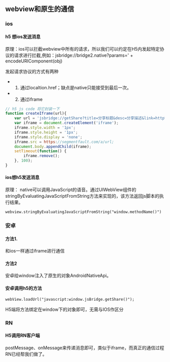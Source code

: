 <!--
 * @file: 
 * @Author: xxx@baidu.com
 * @Date: 2021-07-07 20:56:14
 * @Description: 
 * @FilePath: /mianshi/mobile/webview和原生的通信.md
-->

## webview和原生的通信

### ios

#### h5 想ios发送消息

原理：ios可以拦截webview中所有的请求，所以我们可以约定在H5内发起特定协议的请求进行拦截,例如：jsbridge://bridge2.native?params=' + encodeURIComponent(obj)

发起请求协议的方式有两种

- 1. 通过localtion.href；缺点是native只能接受到最后一次。
- 2. 通过iframe

```js
// h5 js code 将它封装一下
function createIframe(url){
    var url = 'jsbridge://getShare?title=分享标题&desc=分享描述&link=http%3A%2F%2Fwww.douyu.com&cbName=jsCallClientBack';
    var iframe = document.createElement('iframe');
    iframe.style.width = '1px';
    iframe.style.height = '1px';
    iframe.style.display = 'none';
    iframe.src = https://segmentfault.com/a/url;
    document.body.appendChild(iframe);
    setTimeout(function() {
        iframe.remove();
    }, 100);
}
```

#### ios想h5发送消息

原理： native可以调用JavaScript的语音。通过UIWebView组件的stringByEvaluatingJavaScriptFromString方法来实现的，该方法返回js脚本的执行结果。

```
webview.stringByEvaluatingJavaScriptFromString("window.methodName()")
```


### 安卓

#### 方法1.

和ios一样通过iframe进行通信


#### 方法2

安卓给window注入了原生的对象AndroidNativeApi。


#### 安卓调用h5的方法

```
webView.loadUrl("javascript:window.jsBridge.getShare()");
```
H5端将方法绑定在window下的对象即可，无需与IOS作区分


### RN


#### H5调用RN客户端

postMessage、onMessage来传递消息即可，类似于iframe，而真正的通信过程RN已经帮我们做了。
